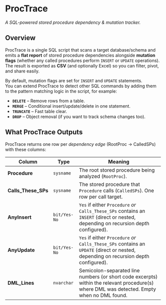 
# ProcTrace
_A SQL-powered stored procedure dependency & mutation tracker._

## Overview
ProcTrace is a single SQL script that scans a target database/schema and emits a **flat report** of stored procedure dependencies alongside **mutation flags** (whether any called procedures perform `INSERT` or `UPDATE` operations).  
The result is exported as **CSV** (and optionally Excel) so you can filter, pivot, and share easily.

By default, mutation flags are set for `INSERT` and `UPDATE` statements.  
You can extend ProcTrace to detect other SQL commands by adding them to the pattern matching logic in the script, 
for example:
- **`DELETE`** – Remove rows from a table.  
- **`MERGE`** – Conditional insert/update/delete in one statement.  
- **`TRUNCATE`** – Fast table clear.  
- **`DROP`** – Object removal (if you want to track schema changes too). 

## What ProcTrace Outputs

ProcTrace returns one row per _dependency edge_ (RootProc → CalledSPs) with these columns:

| Column            | Type        | Meaning |
|-------------------|-------------|---------|
| **Procedure**     | `sysname`   | The root stored procedure being analyzed (`RootProc`). |
| **Calls_These_SPs** | `sysname` | The stored procedure that `Procedure` calls (`CalledSPs`). One row per call target. |
| **AnyInsert**     | `bit/Yes-No`| `Yes` if either `Procedure` _or_ `Calls_These_SPs` contains an `INSERT` (direct or nested, depending on recursion depth configured). |
| **AnyUpdate**     | `bit/Yes-No`| `Yes` if either `Procedure` _or_ `Calls_These_SPs` contains an `UPDATE` (direct or nested, depending on recursion depth configured). |
| **DML_Lines**     | `nvarchar`  | Semicolon-separated line numbers (or short code excerpts) within the relevant procedure(s) where DML was detected. Empty when no DML found. |